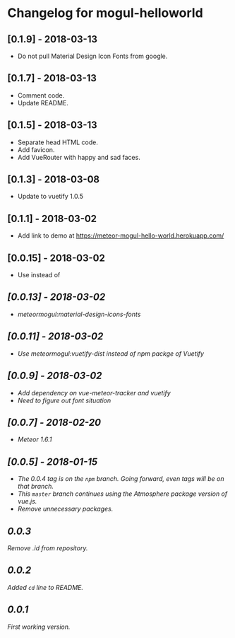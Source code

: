 # Changelog for mogul-helloworld

## [0.1.9] - 2018-03-13

- Do not pull Material Design Icon Fonts from google.

## [0.1.7] - 2018-03-13

- Comment code.
- Update README.

## [0.1.5] - 2018-03-13

- Separate head HTML code.
- Add favicon.
- Add VueRouter with happy and sad faces.

## [0.1.3] - 2018-03-08

- Update to vuetify 1.0.5

## [0.1.1] - 2018-03-02

- Add link to demo at https://meteor-mogul-hello-world.herokuapp.com/

## [0.0.15] - 2018-03-02

- Use <v-icon> instead of <i>

## [0.0.13] - 2018-03-02

- meteormogul:material-design-icons-fonts

## [0.0.11] - 2018-03-02

- Use meteormogul:vuetify-dist instead of npm packge of Vuetify

## [0.0.9] - 2018-03-02

- Add dependency on vue-meteor-tracker and vuetify
- Need to figure out font situation

## [0.0.7] - 2018-02-20

- Meteor 1.6.1

## [0.0.5] - 2018-01-15

- The 0.0.4 tag is on the `npm` branch.  Going forward, even tags will be on that branch.
- This `master` branch continues using the Atmosphere package version of vue.js.
- Remove unnecessary packages.

## 0.0.3

Remove .id from repository.

## 0.0.2

Added `cd` line to README.

## 0.0.1

First working version.
